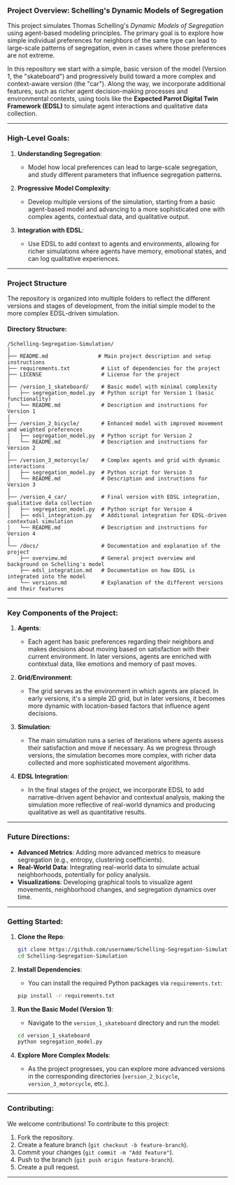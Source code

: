 ### **Project Overview: Schelling's Dynamic Models of Segregation**

This project simulates Thomas Schelling's *Dynamic Models of Segregation* using agent-based modeling principles. The primary goal is to explore how simple individual preferences for neighbors of the same type can lead to large-scale patterns of segregation, even in cases where those preferences are not extreme. 

In this repository we start with a simple, basic version of the model (Version 1, the "skateboard") and progressively build toward a more complex and context-aware version (the "car"). Along the way, we incorporate additional features, such as richer agent decision-making processes and environmental contexts, using tools like the **Expected Parrot Digital Twin Framework (EDSL)** to simulate agent interactions and qualitative data collection.

---

### **High-Level Goals:**

1. **Understanding Segregation**: 
   - Model how local preferences can lead to large-scale segregation, and study different parameters that influence segregation patterns.
   
2. **Progressive Model Complexity**:
   - Develop multiple versions of the simulation, starting from a basic agent-based model and advancing to a more sophisticated one with complex agents, contextual data, and qualitative output.
   
3. **Integration with EDSL**:
   - Use EDSL to add context to agents and environments, allowing for richer simulations where agents have memory, emotional states, and can log qualitative experiences.

---

### **Project Structure**

The repository is organized into multiple folders to reflect the different versions and stages of development, from the initial simple model to the more complex EDSL-driven simulation.

#### **Directory Structure:**

```
/Schelling-Segregation-Simulation/
│
├── README.md                # Main project description and setup instructions
├── requirements.txt          # List of dependencies for the project
├── LICENSE                   # License for the project
│
├── /version_1_skateboard/    # Basic model with minimal complexity
│   ├── segregation_model.py  # Python script for Version 1 (basic functionality)
│   └── README.md             # Description and instructions for Version 1
│
├── /version_2_bicycle/       # Enhanced model with improved movement and weighted preferences
│   ├── segregation_model.py  # Python script for Version 2
│   └── README.md             # Description and instructions for Version 2
│
├── /version_3_motorcycle/    # Complex agents and grid with dynamic interactions
│   ├── segregation_model.py  # Python script for Version 3
│   └── README.md             # Description and instructions for Version 3
│
├── /version_4_car/           # Final version with EDSL integration, qualitative data collection
│   ├── segregation_model.py  # Python script for Version 4
│   ├── edsl_integration.py   # Additional integration for EDSL-driven contextual simulation
│   └── README.md             # Description and instructions for Version 4
│
└── /docs/                    # Documentation and explanation of the project
    ├── overview.md           # General project overview and background on Schelling's model
    ├── edsl_integration.md   # Documentation on how EDSL is integrated into the model
    └── versions.md           # Explanation of the different versions and their features
```

---

### **Key Components of the Project:**

1. **Agents**: 
   - Each agent has basic preferences regarding their neighbors and makes decisions about moving based on satisfaction with their current environment. In later versions, agents are enriched with contextual data, like emotions and memory of past moves.

2. **Grid/Environment**:
   - The grid serves as the environment in which agents are placed. In early versions, it's a simple 2D grid, but in later versions, it becomes more dynamic with location-based factors that influence agent decisions.

3. **Simulation**:
   - The main simulation runs a series of iterations where agents assess their satisfaction and move if necessary. As we progress through versions, the simulation becomes more complex, with richer data collected and more sophisticated movement algorithms.

4. **EDSL Integration**:
   - In the final stages of the project, we incorporate EDSL to add narrative-driven agent behavior and contextual analysis, making the simulation more reflective of real-world dynamics and producing qualitative as well as quantitative results.

---

### **Future Directions**:
- **Advanced Metrics**: Adding more advanced metrics to measure segregation (e.g., entropy, clustering coefficients).
- **Real-World Data**: Integrating real-world data to simulate actual neighborhoods, potentially for policy analysis.
- **Visualizations**: Developing graphical tools to visualize agent movements, neighborhood changes, and segregation dynamics over time.

---

### **Getting Started**:

1. **Clone the Repo**:
   ```bash
   git clone https://github.com/username/Schelling-Segregation-Simulation.git
   cd Schelling-Segregation-Simulation
   ```

2. **Install Dependencies**:
   - You can install the required Python packages via `requirements.txt`:
   ```bash
   pip install -r requirements.txt
   ```

3. **Run the Basic Model (Version 1)**:
   - Navigate to the `version_1_skateboard` directory and run the model:
   ```bash
   cd version_1_skateboard
   python segregation_model.py
   ```

4. **Explore More Complex Models**:
   - As the project progresses, you can explore more advanced versions in the corresponding directories (`version_2_bicycle`, `version_3_motorcycle`, etc.).

---

### **Contributing**:

We welcome contributions! To contribute to this project:
1. Fork the repository.
2. Create a feature branch (`git checkout -b feature-branch`).
3. Commit your changes (`git commit -m "Add feature"`).
4. Push to the branch (`git push origin feature-branch`).
5. Create a pull request.

---

